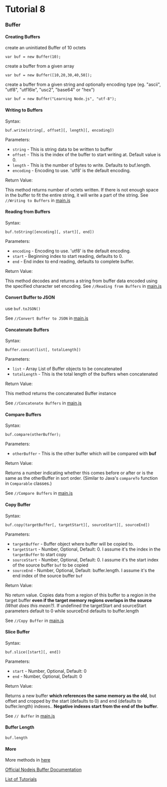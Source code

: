 # Tutorial 8

### Buffer

#### Creating Buffers
create an uninitiated Buffer of 10 octets

`var buf = new Buffer(10);`

create a buffer from a given array

`var buf = new Buffer([10,20,30,40,50]);`

create a buffer from a given string and optionally encoding type (eg. "ascii", "utf8", "utf16le", "usc2", "base64" or "hex")

`var buf = new Buffer("Learning Node.js", "utf-8");`

#### Writing to Buffers
Syntax:

`buf.write(string[, offset][, length][, encoding])`

Parameters:
* `string` - This is string data to be written to buffer
* `offset` - This is the index of the buffer to start writing at. Default value is 0.
* `length` - This is the number of bytes to write. Defaults to buf.length.
* `encoding` - Encoding to use. 'utf8' is the default encoding.

Return Value:

This method returns number of octets written. If there is not enough space in the buffer to fit the entire string, it will write a part of the string.
See `//Writing to Buffers` in [main.js](main.js)

#### Reading from Buffers
Syntax:

`buf.toString([encoding][, start][, end])`

Parameters:
* `encoding` - Encoding to use. 'utf8' is the default encoding.
* `start` - Beginning index to start reading, defaults to 0.
* `end` - End index to end reading, defaults to complete buffer.

Return Value:

This method decodes and returns a string from buffer data encoded using the specified character set encoding.
See `//Reading from Buffers` in [main.js](main.js)

#### Convert Buffer to JSON
use `buf.toJSON()`

See `//Convert Buffer to JSON` in [main.js](main.js)

#### Concatenate Buffers
Syntax:

`Buffer.concat(list[, totalLength])`

Parameters:

* `list` - Array List of Buffer objects to be concatenated
* `totalLength` - This is the total length of the buffers when concatenated

Return Value:

This method returns the concatenated Buffer instance

See `//Concatenate Buffers` in [main.js](main.js)

#### Compare Buffers
Syntax:

`buf.compare(otherBuffer);`

Parameters:

* `otherBuffer` - This is the other buffer which will be compared with **buf**

Return Value:

Returns a number indicating whether this comes before or after or is the same as the otherBuffer in sort order. (Similar to Java's `compareTo` function in `Comparable` classes.)

See `//Compare Buffers` in [main.js](main.js)

#### Copy Buffer
Syntax:

`buf.copy(targetBuffer[, targetStart][, sourceStart][, sourceEnd])`

Parameters:

* `targetBuffer` - Buffer object where buffer will be copied to.
* `targetStart` - Number, Optional, Default: 0. I assume it's the index in the `targetBuffer` to start copy
* `sourceStart` - Number, Optional, Default: 0. I assume it's the start index of the source buffer `buf` to be copied
* `sourceEnd` - Number, Optional, Default: buffer.length. I assume it's the end index of the source buffer `buf`

Return Value:

No return value. Copies data from a region of this buffer to a region in the target buffer **even if the target memory regions overlaps in the source** *(What does this mean?)*. If undefined the targetStart and sourceStart parameters default to 0 while sourceEnd defaults to buffer.length

See `//Copy Buffer` in [main.js](main.js)

#### Slice Buffer
Syntax:

`buf.slice([start][, end])`

Parameters:

* `start` - Number, Optional, Default: 0
* `end` - Number, Optional, Default: 0

Return Value:

Returns a new buffer **which references the same memory as the old**, but offset and cropped by the start (defaults to 0) and end (defaults to buffer.length) indexes.. **Negative indexes start from the end of the buffer**.

See `// Buffer` in [main.js](main.js)

#### Buffer Length
`buf.length`

#### More
More methods in [here](http://www.tutorialspoint.com/nodejs/nodejs_buffers.htm)

[Official Nodejs Buffer Documentation](https://nodejs.org/api/buffer.html)

[List of Tutorials](https://github.com/shane030716/node-js)
